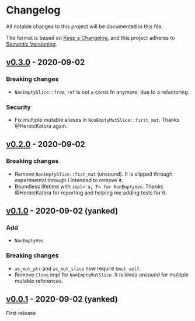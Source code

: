 # Changelog

All notable changes to this project will be documented in this file.

The format is based on [Keep a Changelog](https://keepachangelog.com/en/1.0.0/),
and this project adheres to [Semantic Versioning](https://semver.org/spec/v2.0.0.html).

<!--
# Guiding Principles

* Changelogs are for _humans_, not machines.
* There should be an entry for every single version.
* The same types of changes should be grouped.
* Versions and sections should be linkable.
* The latest version comes first.
* The release date of each version is displayed.
* Mention whether you follow Semantic Versioning.

# Types of changes

* `Added` for new features.
* `Changed` for changes in existing functionality.
* `Deprecated` for soon-to-be removed features.
* `Removed` for now removed features.
* `Fixed` for any bug fixes.
* `Security` in case of vulnerabilities.

# REMEMBER to update the link to the changes between versions.
-->

## [v0.3.0] - 2020-09-02

### Breaking changes

* `NonEmptySlice::from_ref` is not a const fn anymore, due to a refactoring.

### Security

* Fix multiple mutable aliases in `NonEmptyMutSlice::first_mut`. Thanks @HeroicKatora again.

## [v0.2.0] - 2020-09-02

### Breaking changes

* Remove `NonEmptySlice::fist_mut` (unsound). It is slipped through experimental
  through I intended to remove it.
* Boundless lifetime with `impl<'a, T> for NonEmptyVec`. Thanks @HeroicKatora for reporting
  and helping me adding tests for it.

## [v0.1.0] - 2020-09-02 (yanked)

### Add

* `NonEmptyVec`

### Breaking changes

* `as_mut_ptr` and `as_mut_slice` now require `&mut self`.
* Remove `Clone` impl for `NonEmptyMutSlice`.
  It is kinda unsound for multiple mutable references.

## [v0.0.1] - 2020-09-02 (yanked)

First release

[v0.3.0]: https://github.com/lzutao/rust-oom/compare/v0.2.0...v0.3.0
[v0.2.0]: https://github.com/lzutao/rust-oom/compare/v0.1.0...v0.2.0
[v0.1.0]: https://github.com/lzutao/rust-oom/compare/v0.0.1...v0.1.0
[v0.0.1]: https://github.com/lzutao/rust-oom/releases/tag/v0.0.1
